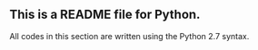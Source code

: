 ## This is a README file for Python.

All codes in this section are written using the Python 2.7 syntax.
